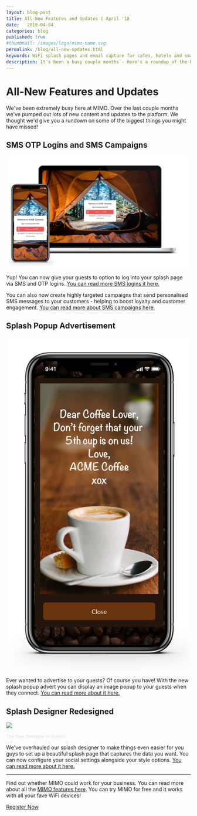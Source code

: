 ```yaml
---
layout: blog-post
title: All-New Features and Updates | April '18
date:   2018-04-04
categories: blog
published: true
#thumbnail: /images/logo/mimo-name.svg
permalink: /blog/all-new-updates.html
keywords: WiFi splash pages and email capture for cafes, hotels and small businesses. Meraki splash page. Ruckus splash. UniFi splash. Ubiquiti splash. WYSIWYG. Splash design.
description: It's been a busy couple months - Here's a roundup of the biggest changes we've made and features we've released!
---
```

# All-New Features and Updates

We've been extremely busy here at MIMO. Over the last couple months we've pumped out lots of new content and updates to the platform. We thought we'd give you a rundown on some of the biggest things you might have missed!

## SMS OTP Logins and SMS Campaigns

<div class="blog-image">
  <img src='/images/posts/mimo-sms.png' style="border: none;box-shadow: none;">
</div>

Yup! You can now give your guests to option to log into your splash page via SMS and OTP logins. <a href="/blog/sms-otp-logins.html">You can read more SMS logins it here.</a>

You can also now create highly targeted campaigns that send personalised SMS messages to your customers - helping to boost loyalty and customer engagement. <a href="/blog/sms-campaigns.html">You can read more about SMS campaigns here.</a>

## Splash Popup Advertisement

<div class="blog-image">
  <img src='/images/posts/splash-popup.png' style="border: none;box-shadow: none;">
</div>

Ever wanted to advertise to your guests? Of course you have! With the new splash popup advert you can display an image popup to your guests when they connect. <a href="/blog/splash-page-advertisements.html">You can read more about it here.</a>

## Splash Designer Redesigned

<div class="blog-image">
  <img src='https://d247kqobagyqjh.cloudfront.net/api/file/INtAWfDZTUBjXy4QFIAx'>
  <p style="color: #ddd; font-size: 12px;">The New Designer In Motion</p>
</div>

We've overhauled our splash designer to make things even easier for you guys to set up a beautiful splash page that captures the data you want. You can now configure your social settings alongside your style options. <a href="/blog/splash-designer-redesigned.html">You can read more about it here.</a>

<hr>

Find out whether MIMO could work for your business. You can read more about all the <a href="/product/">MIMO features here</a>. You can try MIMO for free and it works with all your fave WiFi devices!

<a class="button register-button" href="/join">Register Now</a>

